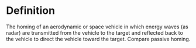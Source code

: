 # Definition

The homing of an aerodynamic or space vehicle in which energy waves (as
radar) are transmitted from the vehicle to the target and reflected back
to the vehicle to direct the vehicle toward the target. Compare passive
homing.
